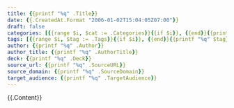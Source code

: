 ```yaml
---
title: {{printf "%q" .Title}}
date: {{.CreatedAt.Format "2006-01-02T15:04:05Z07:00"}}
draft: false
categories: [{{range $i, $cat := .Categories}}{{if $i}}, {{end}}{{printf "%q" $cat}}{{end}}]
tags: [{{range $i, $tag := .Tags}}{{if $i}}, {{end}}{{printf "%q" $tag}}{{end}}]
author: {{printf "%q" .Author}}
author_title: {{printf "%q" .AuthorTitle}}
deck: {{printf "%q" .Deck}}
source_url: {{printf "%q" .SourceURL}}
source_domain: {{printf "%q" .SourceDomain}}
target_audience: {{printf "%q" .TargetAudience}}
---
```


{{.Content}}

